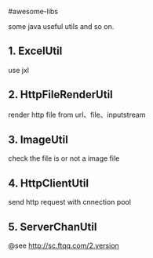 #awesome-libs

some java useful utils and so on.

## 1. ExcelUtil

use jxl

## 2. HttpFileRenderUtil

render http file from url、file、inputstream

## 3. ImageUtil

check the file is or not a image file

## 4. HttpClientUtil

send http request with cnnection pool

## 5. ServerChanUtil

@see <http://sc.ftqq.com/2.version>
